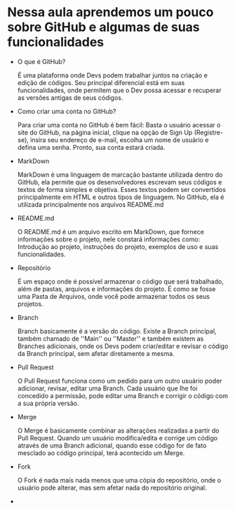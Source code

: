 # Nessa aula aprendemos um pouco sobre GitHub e algumas de suas funcionalidades

* O que é GitHub?
  
  É uma plataforma onde Devs podem trabalhar juntos na criação e edição de códigos. Seu principal diferencial está em suas funcionalidades, onde permitem que o Dev possa acessar e recuperar as versões antigas de seus códigos.

* Como criar uma conta no GitHub?
  
  Para criar uma conta no GitHub é bem fácil: Basta o usuário acessar o site do GitHub, na página inicial, clique na opção de Sign Up (Registre-se), insira seu endereço de e-mail, escolha um nome de usuário e defina uma senha. Pronto, sua conta estará criada.

* MarkDown

  MarkDown é uma linguagem de marcação bastante utilizada dentro do GitHub, ela permite que os desenvolvedores escrevam seus códigos e textos de forma simples e objetiva. Esses textos podem ser convertidos principalmente em HTML e outros tipos de linguagem.
  No GitHub, ela é utilizada principalmente nos arquivos README.md

* README.md

  O README.md é um arquivo escrito em MarkDown, que fornece informações sobre o projeto, nele constará informações como: Introdução ao projeto, instruções do projeto, exemplos de uso e suas funcionalidades.

* Repositório

  É um espaço onde é possível armazenar o código que será trabalhado, além de pastas, arquivos e informações do projeto. É como se fosse uma Pasta de Arquivos, onde você pode armazenar todos os seus projetos.

* Branch

  Branch basicamente é a versão do código. Existe a Branch principal, também chamado de ''Main'' ou ''Master'' e também existem as Branches adicionais, onde os Devs podem criar/editar e revisar o código da Branch principal, sem afetar diretamente a mesma.

* Pull Request

  O Pull Request funciona como um pedido para um outro usuário poder adicionar, revisar, editar uma Branch. Cada usuário que lhe foi concedido a permissão, pode editar uma Branch e corrigir o código com a sua própria versão.

* Merge

  O Merge é basicamente combinar as alterações realizadas a partir do Pull Request. Quando um usuário modifica/edita e corrige um código através de uma Branch adicional, quando esse código for de fato mesclado ao código principal, terá acontecido um Merge.

* Fork

  O Fork é nada mais nada menos que uma cópia do repositório, onde o usuário pode alterar, mas sem afetar nada do repositório original.

* 
  
